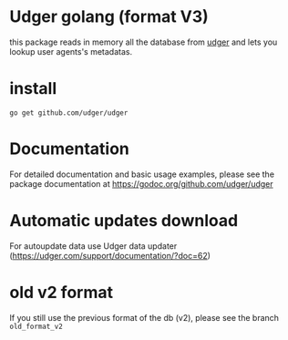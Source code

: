 # Udger golang (format V3)

this package reads in memory all the database from [udger](https://udger.com) and lets you lookup user agents's metadatas.

# install
```
go get github.com/udger/udger
```
# Documentation
For detailed documentation and basic usage examples, please see the package documentation at https://godoc.org/github.com/udger/udger

# Automatic updates download
For autoupdate data use Udger data updater (https://udger.com/support/documentation/?doc=62)

# old v2 format

If you still use the previous format of the db (v2), please see the branch `old_format_v2`